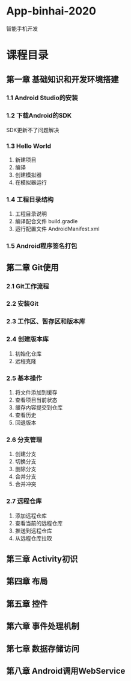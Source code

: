 # App-binhai-2020
智能手机开发

# 课程目录
## 第一章 基础知识和开发环境搭建 
### 1.1 Android Studio的安装
### 1.2 下载Android的SDK
SDK更新不了问题解决
### 1.3 Hello World

1. 新建项目
2. 编译 
3. 创建模拟器
4. 在模拟器运行
### 1.4 工程目录结构

1. 工程目录说明
2. 编译配合文件 build.gradle
3. 运行配置文件 AndroidManifest.xml

### 1.5 Android程序签名打包

## 第二章 Git使用
### 2.1 Git工作流程
### 2.2 安装Git
### 2.3 工作区、暂存区和版本库
### 2.4 创建版本库

1. 初始化仓库
2. 远程克隆

### 2.5 基本操作

1. 将文件添加到缓存
2. 查看项目当前状态
3. 缓存内容提交到仓库
4. 查看历史
5. 回退版本

### 2.6 分支管理

1. 创建分支
2. 切换分支
3. 删除分支
4. 合并分支
5. 合并冲突

### 2.7 远程仓库

1. 添加远程仓库
2. 查看当前的远程仓库
3. 推送到远程仓库
4. 从远程仓库拉取

## 第三章 Activity初识
## 第四章 布局
## 第五章 控件
## 第六章 事件处理机制
## 第七章 数据存储访问
## 第八章 Android调用WebService